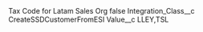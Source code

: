 <?xml version="1.0" encoding="UTF-8"?>
<CustomMetadata xmlns="http://soap.sforce.com/2006/04/metadata" xmlns:xsi="http://www.w3.org/2001/XMLSchema-instance" xmlns:xsd="http://www.w3.org/2001/XMLSchema">
    <label>Tax Code for Latam Sales Org</label>
    <protected>false</protected>
    <values>
        <field>Integration_Class__c</field>
        <value xsi:type="xsd:string">CreateSSDCustomerFromESI</value>
    </values>
    <values>
        <field>Value__c</field>
        <value xsi:type="xsd:string">LLEY,TSL</value>
    </values>
</CustomMetadata>
